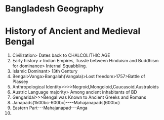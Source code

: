 # Bangladesh Geography

# History of Ancient and Medieval Bengal


1. Civilization> Dates back to CHALCOLITHIC AGE
2.  Early history > Indian Empires, Tussle between Hinduism and Buddhism for dominance> Internal Squabbling.
3. Islamic Dominant> 13th Century
4. Bengal>Vanga>Bangalah(Vangala)>Lost freedom>1757>Battle of Plassey
5. Anthropological Identity>>>>Negroid,Mongoloid,Caucasoid,Australoids
6. Austric Language majority> Among ancient inhabitants of BD
7. Gengaridai>>>Bengal was Known to Ancient Greeks and Romans
8. Janapads(1500bc-600bc)----Mahajanapads(600bc)
9. Eastern Part---Mahajanapad---Anga
10. 